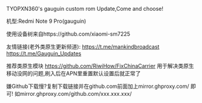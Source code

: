 TYOPXN360's gauguin custom rom Update,Come and choose!

机型:Redmi Note 9 Pro(gauguin)

使用设备树来自https://github.com/xiaomi-sm7225

友情链接(老外类原生更新频道):
https://t.me/mankindbroadcast
https://t.me/Gauguin_Updates

推荐类原生模块
https://github.com/RiwiHow/FixChinaCarrier
用于解决类原生移动没网的问题,刷入后在APN里重置默认设置后就正常了

嫌Github下载慢?复制下载链接并在github.com前面加上mirror.ghproxy.com/ 即可!
如mirror.ghproxy.com/github.com/xxx.xxx.xxx/
